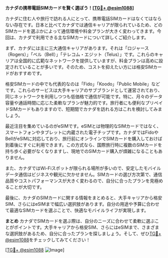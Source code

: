 **カナダの携帯電話SIMカードを賢く選ぼう！[[TG💪+ @esim1088](https://t.me/s/esim1088)]**

カナダに住む人や旅行で訪れる人にとって、携帯電話SIMカードはなくてはならない存在です。日本と比べてカナダでは通信キャリアが限られているため、どのSIMカードを選ぶかによって通信環境や料金プランが大きく変わってきます。今回は、カナダで利用できる主なSIMカードについて詳しくご紹介します。

まず、カナダには主に三大通信キャリアがあります。それは「ロジャース（Rogers）」「ベル（Bell）」「テレコム・エジット（Telus）」です。これらのキャリアは全国的に広範なネットワークを提供していますが、料金プランは高めに設定されていることが多いです。そのため、コストを抑えたい方には格安SIMカードがおすすめです。

格安SIMカードの中でも代表的なのは「Fido」「Koodo」「Public Mobile」などです。これらのサービスは大手キャリアのサブブランドとして運営されており、同じネットワークを利用しつつも低価格で通信が可能です。特に、月々のデータ容量や通話時間に応じた柔軟なプランが魅力的です。旅行者にも便利なプリペイドSIMカードもありますので、短期間でカナダを訪れる方はこれを検討してみましょう。

最近注目を集めているのがeSIMです。eSIMとは物理的なSIMカードではなく、スマートフォンやタブレットに内蔵された電子チップです。カナダではFidoやBellがeSIMに対応しており、旅行前にオンラインでSIMカードを購入しておけば到着後にすぐに利用できます。この方式なら、国際旅行時に複数のSIMカードを持ち歩く必要がなくなりますし、現地でのSIMカード購入が煩雑になることもありません。

また、カナダではWi-Fiスポットが限られる場所が多いので、安定したモバイルデータ通信はビジネスや観光に欠かせません。SIMカードの選び方次第で、通信品質やコストパフォーマンスが大きく変わるので、自分に合ったプランを見極めることが大切です。

最後に、カナダのSIMカードに関する情報をまとめると、大手キャリアから格安SIM、さらにはeSIMまで幅広い選択肢があります。自分の用途や予算に合わせて最適なSIMカードを選ぶことで、快適なモバイルライフが実現します。

**まとめ**
カナダでSIMカードを選ぶ際は、自分のニーズに合わせて柔軟に選ぶことがポイントです。大手キャリアから格安SIM、さらにはeSIMまで、さまざまな選択肢があるため、自分に合ったプランを探しましょう。そして、ぜひ[TG💪+ @esim1088](https://t.me/s/esim1088)をチェックしてみてください！

[[TG💪+ @esim1088](https://t.me/s/esim1088) ![Image](https://i.postimg.cc/Y0z9fWf4/image.png)]